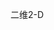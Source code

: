 <span data-ttu-id="4090d-101">二维</span><span class="sxs-lookup"><span data-stu-id="4090d-101">2-D</span></span>